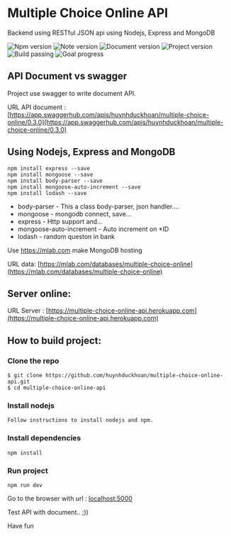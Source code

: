 # Multiple Choice Online API
Backend using RESTful JSON api using Nodejs, Express and MongoDB

![Npm version](https://img.shields.io/badge/npm-v5.6.0-blue.svg)
![Note version](https://img.shields.io/badge/node-v10.1.0-blue.svg)
![Document version](https://img.shields.io/badge/docs%20version-v0.3.0-blue.svg)
![Project version](https://img.shields.io/badge/project%20version-v0.3.0-blue.svg)
![Build passing](https://img.shields.io/badge/build-passing-brightgreen.svg)
![Goal progress](https://img.shields.io/badge/goal%20progress%3A-72%25-brightgreen.svg)

## API Document vs swagger
Project use swagger to write document API. 

URL API document : [https://app.swaggerhub.com/apis/huynhduckhoan/multiple-choice-online/0.3.0](https://app.swaggerhub.com/apis/huynhduckhoan/multiple-choice-online/0.3.0)

## Using Nodejs, Express and MongoDB


```
npm install express --save
npm install mongoose --save
npm install body-parser --save
npm install mongoose-auto-increment --save
npm install lodash --save
```
<!-- npm install cookie-parser --save
npm install multer --save -->
* body-parser - This a class body-parser, json handler....
* mongoose - mongodb connect, save...
* express - Http support and... 
* mongoose-auto-increment - Auto increment on *ID
* lodash - random queston in bank
<!-- * cookie-parser- Chuyển đổi header của Cookie và phân bố đến các req.cookies -->
<!-- * multer - Đây là một thành phần trung gian trong node.js để xử lí phần multipart/form-data. -->

Use https://mlab.com make MongoDB hosting

URL data: [https://mlab.com/databases/multiple-choice-online](https://mlab.com/databases/multiple-choice-online)

## Server online: 
URL Server : [https://multiple-choice-online-api.herokuapp.com](https://multiple-choice-online-api.herokuapp.com)

## How to build project:

### Clone the repo
```
$ git clone https://github.com/huynhduckhoan/multiple-choice-online-api.git
$ cd multiple-choice-online-api
```
### Install nodejs
```
Follow instructions to install nodejs and npm.
```
### Install dependencies
```
npm install
```
### Run project
```
npm run dev
```
Go to the browser with url : [localhost:5000](http://localhost:5000)

Test API with document.. ;)) 

Have fun
